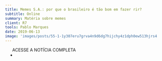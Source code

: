 ```yaml
---
title: Memes S.A.: por que o brasileiro é tão bom em fazer rir?
subtitle: Online
summary: Matéria sobre memes
client: R7
tools: Pablo Marques
date: 2019-06-13
image: 'images/posts/55-1-1y307eru7grva4n9d6dg7hijchy4z1dph0ew513hjrs4.png'
---
```




<div class="post__share"><ul class="share__list list-reset">ACESSE A NOTÍCIA COMPLETA<li class="share__item" style="margin-left: 10px"><a class="share__link share__facebook" style="background: #fa5657" href="https://estudio.r7.com/edicoes/memes-sa-por-que-o-brasileiro-e-tao-bom-em-fazer-rir-13062019" 
onclick=window.open(this.href, 'pop-up', 'left=20,top=20,width=500,height=500,toolbar=1,resizable=0'); return false;" title="Link" rel="nofollow"><i class="fa-solid fa-link"></i></a></li></ul></div>
<!-- <div class="gallery-box"><div class="gallery"><img src="/clipping/images/example-1.jpg" loading="lazy" alt="Project"><img src="/clipping/images/example-2.jpg" loading="lazy" alt="Project"></div><em>Gallery / <a href="https://www.freepik.com/" target="_blank">Freepic</a></em></div> -->
